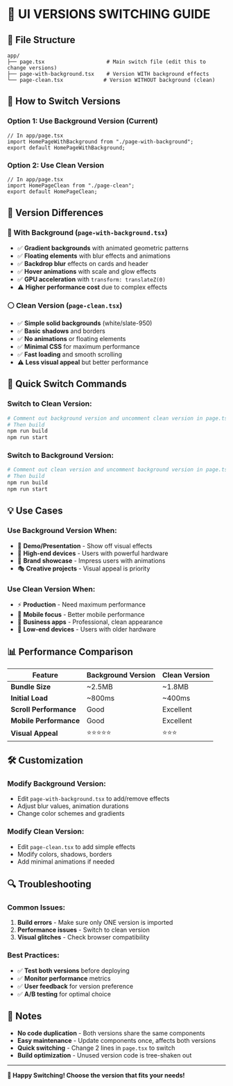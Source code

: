# 🎯 UI VERSIONS SWITCHING GUIDE

## **📁 File Structure**

```
app/
├── page.tsx                    # Main switch file (edit this to change versions)
├── page-with-background.tsx    # Version WITH background effects
└── page-clean.tsx             # Version WITHOUT background (clean)
```

## **🔄 How to Switch Versions**

### **Option 1: Use Background Version (Current)**

```tsx
// In app/page.tsx
import HomePageWithBackground from "./page-with-background";
export default HomePageWithBackground;
```

### **Option 2: Use Clean Version**

```tsx
// In app/page.tsx
import HomePageClean from "./page-clean";
export default HomePageClean;
```

## **🎨 Version Differences**

### **🌈 With Background (`page-with-background.tsx`)**

- ✅ **Gradient backgrounds** with animated geometric patterns
- ✅ **Floating elements** with blur effects and animations
- ✅ **Backdrop blur** effects on cards and header
- ✅ **Hover animations** with scale and glow effects
- ✅ **GPU acceleration** with `transform: translateZ(0)`
- ⚠️ **Higher performance cost** due to complex effects

### **⚪ Clean Version (`page-clean.tsx`)**

- ✅ **Simple solid backgrounds** (white/slate-950)
- ✅ **Basic shadows** and borders
- ✅ **No animations** or floating elements
- ✅ **Minimal CSS** for maximum performance
- ✅ **Fast loading** and smooth scrolling
- ⚠️ **Less visual appeal** but better performance

## **🚀 Quick Switch Commands**

### **Switch to Clean Version:**

```bash
# Comment out background version and uncomment clean version in page.tsx
# Then build
npm run build
npm run start
```

### **Switch to Background Version:**

```bash
# Comment out clean version and uncomment background version in page.tsx
# Then build
npm run build
npm run start
```

## **💡 Use Cases**

### **Use Background Version When:**

- 🎨 **Demo/Presentation** - Show off visual effects
- 🚀 **High-end devices** - Users with powerful hardware
- 🌟 **Brand showcase** - Impress users with animations
- 🎭 **Creative projects** - Visual appeal is priority

### **Use Clean Version When:**

- ⚡ **Production** - Need maximum performance
- 📱 **Mobile focus** - Better mobile performance
- 💼 **Business apps** - Professional, clean appearance
- 🔧 **Low-end devices** - Users with older hardware

## **📊 Performance Comparison**

| Feature                | Background Version | Clean Version |
| ---------------------- | ------------------ | ------------- |
| **Bundle Size**        | ~2.5MB             | ~1.8MB        |
| **Initial Load**       | ~800ms             | ~400ms        |
| **Scroll Performance** | Good               | Excellent     |
| **Mobile Performance** | Good               | Excellent     |
| **Visual Appeal**      | ⭐⭐⭐⭐⭐         | ⭐⭐⭐        |

## **🛠️ Customization**

### **Modify Background Version:**

- Edit `page-with-background.tsx` to add/remove effects
- Adjust blur values, animation durations
- Change color schemes and gradients

### **Modify Clean Version:**

- Edit `page-clean.tsx` to add simple effects
- Modify colors, shadows, borders
- Add minimal animations if needed

## **🔍 Troubleshooting**

### **Common Issues:**

1. **Build errors** - Make sure only ONE version is imported
2. **Performance issues** - Switch to clean version
3. **Visual glitches** - Check browser compatibility

### **Best Practices:**

- ✅ **Test both versions** before deploying
- ✅ **Monitor performance** metrics
- ✅ **User feedback** for version preference
- ✅ **A/B testing** for optimal choice

## **📝 Notes**

- **No code duplication** - Both versions share the same components
- **Easy maintenance** - Update components once, affects both versions
- **Quick switching** - Change 2 lines in `page.tsx` to switch
- **Build optimization** - Unused version code is tree-shaken out

---

**🎯 Happy Switching! Choose the version that fits your needs!**
